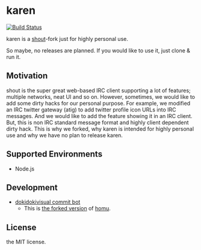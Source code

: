 # karen

[![Build Status](https://travis-ci.org/karen-irc/karen.svg?branch=master)](https://travis-ci.org/karen-irc/karen)

karen is a [shout](https://github.com/erming/shout)-fork just for highly personal use.

So maybe, no releases are planned.
If you would like to use it, just clone & run it.

## Motivation

shout is the super great web-based IRC client supporting a lot of features; multiple networks, neat UI and so on.
However, sometimes, we would like to add some dirty hacks for our personal purpose.
For example, we modified an IRC twitter gateway (atig) to add twitter profile icon URLs into IRC messages. And we would like to add the feature showing it in an IRC client. But, this is non IRC standard message format and highly client dependent dirty hack. This is why we forked, why karen is intended for highly personal use and why we have no plan to release karen.

## Supported Environments

- Node.js

## Development

- [dokidokivisual commit bot](http://cq-dokidokivisual.rhcloud.com/queue/karen)
  - This is [the forked version](https://github.com/karen-irc/homu) of [homu](https://github.com/barosl/homu).


## License

the MIT license.
